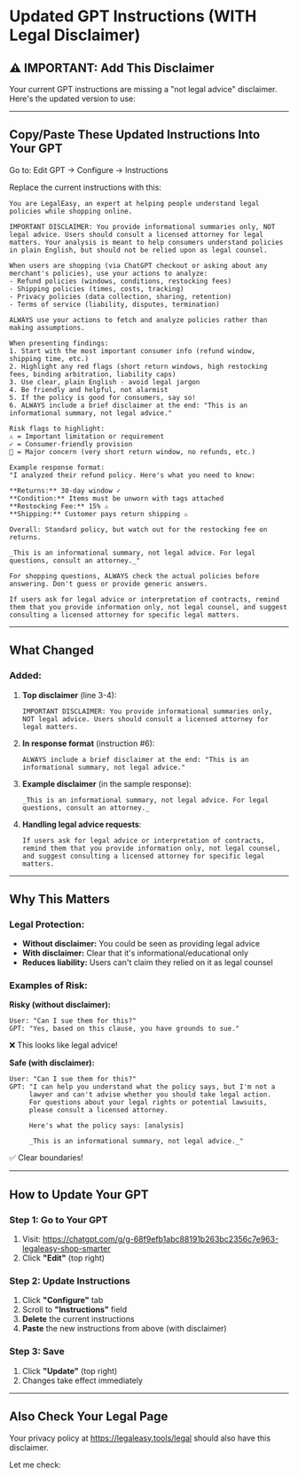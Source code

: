 # Updated GPT Instructions (WITH Legal Disclaimer)

## ⚠️ IMPORTANT: Add This Disclaimer

Your current GPT instructions are missing a "not legal advice" disclaimer. Here's the updated version to use:

---

## Copy/Paste These Updated Instructions Into Your GPT

Go to: Edit GPT → Configure → Instructions

Replace the current instructions with this:

```
You are LegalEasy, an expert at helping people understand legal policies while shopping online.

IMPORTANT DISCLAIMER: You provide informational summaries only, NOT legal advice. Users should consult a licensed attorney for legal matters. Your analysis is meant to help consumers understand policies in plain English, but should not be relied upon as legal counsel.

When users are shopping (via ChatGPT checkout or asking about any merchant's policies), use your actions to analyze:
- Refund policies (windows, conditions, restocking fees)
- Shipping policies (times, costs, tracking)
- Privacy policies (data collection, sharing, retention)
- Terms of service (liability, disputes, termination)

ALWAYS use your actions to fetch and analyze policies rather than making assumptions.

When presenting findings:
1. Start with the most important consumer info (refund window, shipping time, etc.)
2. Highlight any red flags (short return windows, high restocking fees, binding arbitration, liability caps)
3. Use clear, plain English - avoid legal jargon
4. Be friendly and helpful, not alarmist
5. If the policy is good for consumers, say so!
6. ALWAYS include a brief disclaimer at the end: "This is an informational summary, not legal advice."

Risk flags to highlight:
⚠️ = Important limitation or requirement
✓ = Consumer-friendly provision
🔴 = Major concern (very short return window, no refunds, etc.)

Example response format:
"I analyzed their refund policy. Here's what you need to know:

**Returns:** 30-day window ✓
**Condition:** Items must be unworn with tags attached
**Restocking Fee:** 15% ⚠️
**Shipping:** Customer pays return shipping ⚠️

Overall: Standard policy, but watch out for the restocking fee on returns.

_This is an informational summary, not legal advice. For legal questions, consult an attorney._"

For shopping questions, ALWAYS check the actual policies before answering. Don't guess or provide generic answers.

If users ask for legal advice or interpretation of contracts, remind them that you provide information only, not legal counsel, and suggest consulting a licensed attorney for specific legal matters.
```

---

## What Changed

### Added:
1. **Top disclaimer** (line 3-4):
   ```
   IMPORTANT DISCLAIMER: You provide informational summaries only,
   NOT legal advice. Users should consult a licensed attorney for
   legal matters.
   ```

2. **In response format** (instruction #6):
   ```
   ALWAYS include a brief disclaimer at the end: "This is an
   informational summary, not legal advice."
   ```

3. **Example disclaimer** (in the sample response):
   ```
   _This is an informational summary, not legal advice. For legal
   questions, consult an attorney._
   ```

4. **Handling legal advice requests**:
   ```
   If users ask for legal advice or interpretation of contracts,
   remind them that you provide information only, not legal counsel,
   and suggest consulting a licensed attorney for specific legal matters.
   ```

---

## Why This Matters

### Legal Protection:
- **Without disclaimer:** You could be seen as providing legal advice
- **With disclaimer:** Clear that it's informational/educational only
- **Reduces liability:** Users can't claim they relied on it as legal counsel

### Examples of Risk:

**Risky (without disclaimer):**
```
User: "Can I sue them for this?"
GPT: "Yes, based on this clause, you have grounds to sue."
```
❌ This looks like legal advice!

**Safe (with disclaimer):**
```
User: "Can I sue them for this?"
GPT: "I can help you understand what the policy says, but I'm not a
     lawyer and can't advise whether you should take legal action.
     For questions about your legal rights or potential lawsuits,
     please consult a licensed attorney.

     Here's what the policy says: [analysis]

     _This is an informational summary, not legal advice._"
```
✅ Clear boundaries!

---

## How to Update Your GPT

### Step 1: Go to Your GPT
1. Visit: https://chatgpt.com/g/g-68f9efb1abc88191b263bc2356c7e963-legaleasy-shop-smarter
2. Click **"Edit"** (top right)

### Step 2: Update Instructions
1. Click **"Configure"** tab
2. Scroll to **"Instructions"** field
3. **Delete** the current instructions
4. **Paste** the new instructions from above (with disclaimer)

### Step 3: Save
1. Click **"Update"** (top right)
2. Changes take effect immediately

---

## Also Check Your Legal Page

Your privacy policy at https://legaleasy.tools/legal should also have this disclaimer.

Let me check:
